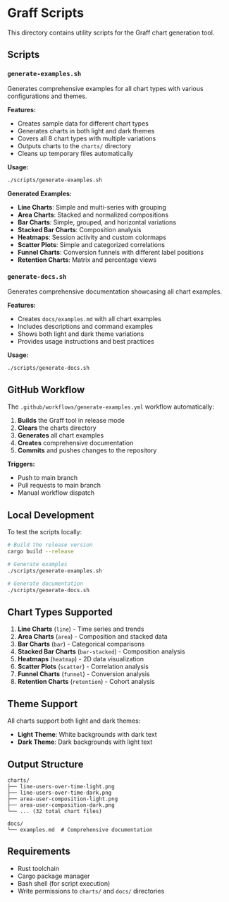 # Graff Scripts

This directory contains utility scripts for the Graff chart generation tool.

## Scripts

### `generate-examples.sh`

Generates comprehensive examples for all chart types with various configurations and themes.

**Features:**
- Creates sample data for different chart types
- Generates charts in both light and dark themes
- Covers all 8 chart types with multiple variations
- Outputs charts to the `charts/` directory
- Cleans up temporary files automatically

**Usage:**
```bash
./scripts/generate-examples.sh
```

**Generated Examples:**
- **Line Charts**: Simple and multi-series with grouping
- **Area Charts**: Stacked and normalized compositions
- **Bar Charts**: Simple, grouped, and horizontal variations
- **Stacked Bar Charts**: Composition analysis
- **Heatmaps**: Session activity and custom colormaps
- **Scatter Plots**: Simple and categorized correlations
- **Funnel Charts**: Conversion funnels with different label positions
- **Retention Charts**: Matrix and percentage views

### `generate-docs.sh`

Generates comprehensive documentation showcasing all chart examples.

**Features:**
- Creates `docs/examples.md` with all chart examples
- Includes descriptions and command examples
- Shows both light and dark theme variations
- Provides usage instructions and best practices

**Usage:**
```bash
./scripts/generate-docs.sh
```

## GitHub Workflow

The `.github/workflows/generate-examples.yml` workflow automatically:

1. **Builds** the Graff tool in release mode
2. **Clears** the charts directory
3. **Generates** all chart examples
4. **Creates** comprehensive documentation
5. **Commits** and pushes changes to the repository

**Triggers:**
- Push to main branch
- Pull requests to main branch
- Manual workflow dispatch

## Local Development

To test the scripts locally:

```bash
# Build the release version
cargo build --release

# Generate examples
./scripts/generate-examples.sh

# Generate documentation
./scripts/generate-docs.sh
```

## Chart Types Supported

1. **Line Charts** (`line`) - Time series and trends
2. **Area Charts** (`area`) - Composition and stacked data
3. **Bar Charts** (`bar`) - Categorical comparisons
4. **Stacked Bar Charts** (`bar-stacked`) - Composition analysis
5. **Heatmaps** (`heatmap`) - 2D data visualization
6. **Scatter Plots** (`scatter`) - Correlation analysis
7. **Funnel Charts** (`funnel`) - Conversion analysis
8. **Retention Charts** (`retention`) - Cohort analysis

## Theme Support

All charts support both light and dark themes:
- **Light Theme**: White backgrounds with dark text
- **Dark Theme**: Dark backgrounds with light text

## Output Structure

```
charts/
├── line-users-over-time-light.png
├── line-users-over-time-dark.png
├── area-user-composition-light.png
├── area-user-composition-dark.png
└── ... (32 total chart files)

docs/
└── examples.md  # Comprehensive documentation
```

## Requirements

- Rust toolchain
- Cargo package manager
- Bash shell (for script execution)
- Write permissions to `charts/` and `docs/` directories
